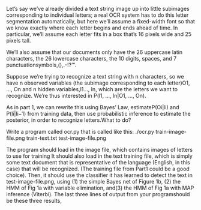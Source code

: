 Let’s say we’ve already divided a text string image up into little subimages corresponding to individual letters;
a real OCR system has to do this letter segmentation automatically,  but here we’ll assume a fixed-width font so that we know exactly where each letter begins and ends ahead of time.  In particular, we’ll assume each letter fits in a box that’s 16 pixels wide and 25 pixels tall.  

We’ll also assume that our documents only have the 26 uppercase latin characters, the 26 lowercase characters, the 10 digits, spaces, and 7 punctuationsymbols,(),.-!?’". 

Suppose we’re trying to recognize a text string with n characters, so we have n observed variables (the subimage corresponding to each letter)O1, ..., On and n hidden variables,l1..., ln, which are the letters we want to recognize.  We’re thus interested in P(l1, ..., ln|O1, ..., On). 

As in part 1, we can rewrite this using Bayes’ Law, estimateP(Oi|li) and P(li|li−1) from training data, then use probabilistic inference to estimate the posterior, in order to recognize letters.What to do?

Write a program called ocr.py that is called like this:
./ocr.py train-image-file.png train-text.txt test-image-file.png

The  program  should  load  in  the  image  file,  which  contains  images  of  letters  to  use  for  training It should also load in the text training file, which is simply some text document that is representative of the language (English, in this case) that will be recognized.  (The training file from Part1 could be a good choice).  Then, it should use the classifier it has learned to detect the text in test-image-file.png, using (1) the simple Bayes net of Figure 1b, (2) the HMM of Fig 1a with variable elimination, and(3) the HMM of Fig 1a with MAP inference (Viterbi).  The last three lines of output from your programshould be these three results,
